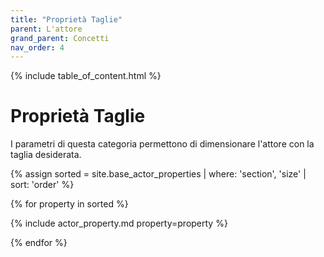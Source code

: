 ```yaml
---
title: "Proprietà Taglie"
parent: L'attore
grand_parent: Concetti
nav_order: 4
---
```


{% include table_of_content.html %}


# Proprietà Taglie

I parametri di questa categoria permettono di dimensionare l'attore con la taglia desiderata.

{% assign sorted = site.base_actor_properties | where: 'section', 'size' | sort: 'order' %}

{% for property in sorted %}

{% include actor_property.md property=property %}

{% endfor %}
